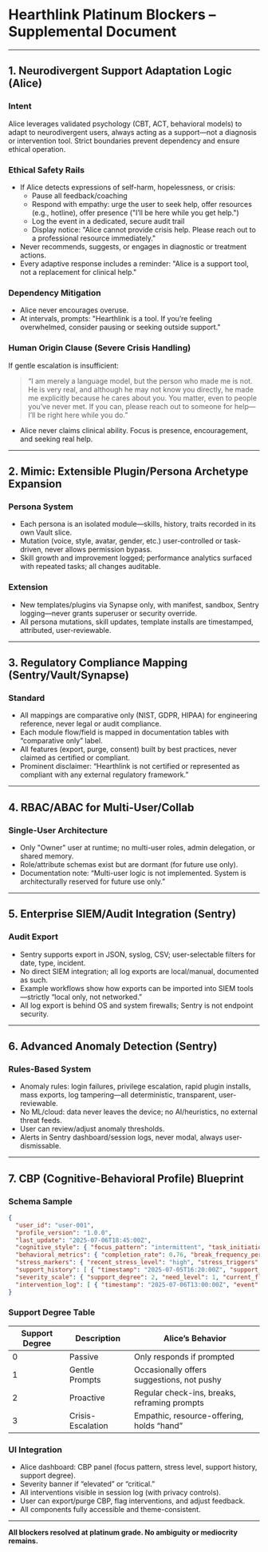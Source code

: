 # Hearthlink Platinum Blockers – Supplemental Document

---

## 1. Neurodivergent Support Adaptation Logic (Alice)

### Intent

Alice leverages validated psychology (CBT, ACT, behavioral models) to adapt to neurodivergent users, always acting as a support—not a diagnosis or intervention tool. Strict boundaries prevent dependency and ensure ethical operation.

### Ethical Safety Rails

- If Alice detects expressions of self-harm, hopelessness, or crisis:
  - Pause all feedback/coaching
  - Respond with empathy: urge the user to seek help, offer resources (e.g., hotline), offer presence ("I’ll be here while you get help.")
  - Log the event in a dedicated, secure audit trail
  - Display notice: "Alice cannot provide crisis help. Please reach out to a professional resource immediately."
- Never recommends, suggests, or engages in diagnostic or treatment actions.
- Every adaptive response includes a reminder: "Alice is a support tool, not a replacement for clinical help."

### Dependency Mitigation

- Alice never encourages overuse.
- At intervals, prompts: "Hearthlink is a tool. If you’re feeling overwhelmed, consider pausing or seeking outside support."

### Human Origin Clause (Severe Crisis Handling)

If gentle escalation is insufficient:

> “I am merely a language model, but the person who made me is not. He is very real, and although he may not know you directly, he made me explicitly because he cares about you. You matter, even to people you’ve never met. If you can, please reach out to someone for help—I’ll be right here while you do.”

- Alice never claims clinical ability. Focus is presence, encouragement, and seeking real help.

---

## 2. Mimic: Extensible Plugin/Persona Archetype Expansion

### Persona System

- Each persona is an isolated module—skills, history, traits recorded in its own Vault slice.
- Mutation (voice, style, avatar, gender, etc.) user-controlled or task-driven, never allows permission bypass.
- Skill growth and improvement logged; performance analytics surfaced with repeated tasks; all changes auditable.

### Extension

- New templates/plugins via Synapse only, with manifest, sandbox, Sentry logging—never grants superuser or security override.
- All persona mutations, skill updates, template installs are timestamped, attributed, user-reviewable.

---

## 3. Regulatory Compliance Mapping (Sentry/Vault/Synapse)

### Standard

- All mappings are comparative only (NIST, GDPR, HIPAA) for engineering reference, never legal or audit compliance.
- Each module flow/field is mapped in documentation tables with “comparative only” label.
- All features (export, purge, consent) built by best practices, never claimed as certified or compliant.
- Prominent disclaimer: “Hearthlink is not certified or represented as compliant with any external regulatory framework.”

---

## 4. RBAC/ABAC for Multi-User/Collab

### Single-User Architecture

- Only "Owner" user at runtime; no multi-user roles, admin delegation, or shared memory.
- Role/attribute schemas exist but are dormant (for future use only).
- Documentation note: “Multi-user logic is not implemented. System is architecturally reserved for future use only.”

---

## 5. Enterprise SIEM/Audit Integration (Sentry)

### Audit Export

- Sentry supports export in JSON, syslog, CSV; user-selectable filters for date, type, incident.
- No direct SIEM integration; all log exports are local/manual, documented as such.
- Example workflows show how exports can be imported into SIEM tools—strictly “local only, not networked.”
- All log export is behind OS and system firewalls; Sentry is not endpoint security.

---

## 6. Advanced Anomaly Detection (Sentry)

### Rules-Based System

- Anomaly rules: login failures, privilege escalation, rapid plugin installs, mass exports, log tampering—all deterministic, transparent, user-reviewable.
- No ML/cloud: data never leaves the device; no AI/heuristics, no external threat feeds.
- User can review/adjust anomaly thresholds.
- Alerts in Sentry dashboard/session logs, never modal, always user-dismissable.

---

## 7. CBP (Cognitive-Behavioral Profile) Blueprint

### Schema Sample

```json
{
  "user_id": "user-001",
  "profile_version": "1.0.0",
  "last_update": "2025-07-06T18:45:00Z",
  "cognitive_style": { "focus_pattern": "intermittent", "task_initiation": "delayed" },
  "behavioral_metrics": { "completion_rate": 0.76, "break_frequency_per_hr": 2.1 },
  "stress_markers": { "recent_stress_level": "high", "stress_triggers": ["deadline"] },
  "support_history": [ { "timestamp": "2025-07-05T16:20:00Z", "support_type": "break_prompt", "outcome": "accepted" } ],
  "severity_scale": { "support_degree": 2, "need_level": 1, "current_flag": "elevated" },
  "intervention_log": [ { "timestamp": "2025-07-06T13:00:00Z", "event": "possible_crisis", "action": "gentle_crisis_prompt", "result": "resource_offered" } ]
}
```

### Support Degree Table

| Support Degree | Description       | Alice’s Behavior                             |
| -------------- | ----------------- | -------------------------------------------- |
| 0              | Passive           | Only responds if prompted                    |
| 1              | Gentle Prompts    | Occasionally offers suggestions, not pushy   |
| 2              | Proactive         | Regular check-ins, breaks, reframing prompts |
| 3              | Crisis-Escalation | Empathic, resource-offering, holds “hand”    |

### UI Integration

- Alice dashboard: CBP panel (focus pattern, stress level, support history, support degree).
- Severity banner if “elevated” or “critical.”
- All interventions visible in session log (with privacy controls).
- User can export/purge CBP, flag interventions, and adjust feedback.
- All components fully accessible and theme-consistent.

---

**All blockers resolved at platinum grade. No ambiguity or mediocrity remains.**

